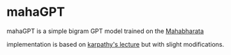 # mahaGPT

mahaGPT is a simple bigram GPT model trained on the [Mahabharata](https://github.com/kunjee17/mahabharata)

implementation is based on [karpathy's lecture](https://www.youtube.com/watch?v=kCc8FmEb1nY) but with slight modifications.